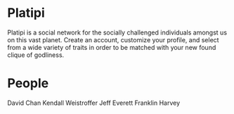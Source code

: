 # Platipi

Platipi is a social network for the socially challenged individuals amongst us on this vast planet. 
Create an account, customize your profile, and select from a wide variety of traits in order to be matched
with your new found clique of godliness. 


# People

David Chan
Kendall Weistroffer
Jeff Everett
Franklin Harvey
